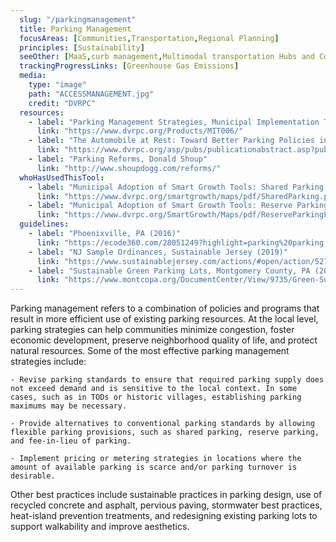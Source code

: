 ```yaml
---
  slug: "/parkingmanagement"
  title: Parking Management
  focusAreas: [Communities,Transportation,Regional Planning]
  principles: [Sustainability]
  seeOther: [MaaS,curb management,Multimodal transportation Hubs and Connections,Smart Communities]
  trackingProgressLinks: [Greenhouse Gas Emissions]
  media: 
    type: "image"
    path: "ACCESSMANAGEMENT.jpg"
    credit: "DVRPC"
  resources: 
    - label: "Parking Management Strategies, Municipal Implementation Tool #006, DVRPC"
      link: "https://www.dvrpc.org/Products/MIT006/"
    - label: "The Automobile at Rest: Toward Better Parking Policies in the Delaware Valley, DVRPC"
      link: "https://www.dvrpc.org/asp/pubs/publicationabstract.asp?pub_id=08081A"
    - label: "Parking Reforms, Donald Shoup"
      link: "http://www.shoupdogg.com/reforms/"  
  whoHasUsedThisTool: 
    - label: "Municipal Adoption of Smart Growth Tools: Shared Parking (2020)"
      link: "https://www.dvrpc.org/smartgrowth/maps/pdf/SharedParking.pdf"
    - label: "Municipal Adoption of Smart Growth Tools: Reserve Parking and Fee in Lieu Parking (2020)"
      link: "https://www.dvrpc.org/SmartGrowth/Maps/pdf/ReserveParkingFeeInLieu.pdf"
  guidelines: 
    - label: "Phoenixville, PA (2016)"
      link: "https://ecode360.com/28051249?highlight=parking%20parking,parking,parked,parks,park#28051249"
    - label: "NJ Sample Ordinances, Sustainable Jersey (2019)"
      link: "https://www.sustainablejersey.com/actions/#open/action/527"
    - label: "Sustainable Green Parking Lots, Montgomery County, PA (2016)"
      link: "https://www.montcopa.org/DocumentCenter/View/9735/Green-Sustainable-Parking-Guide-2_10_2016-Web?bidId="
---
```


Parking management refers to a combination of policies and programs that result in more efficient use of existing parking resources. At the local level, parking strategies can help communities minimize congestion, foster economic development, preserve neighborhood quality of life, and protect natural resources. Some of the most effective parking management strategies include:

    - Revise parking standards to ensure that required parking supply does not exceed demand and is sensitive to the local context. In some cases, such as in TODs or historic villages, establishing parking maximums may be necessary.

    - Provide alternatives to conventional parking standards by allowing flexible parking provisions, such as shared parking, reserve parking, and fee-in-lieu of parking.

    - Implement pricing or metering strategies in locations where the amount of available parking is scarce and/or parking turnover is desirable.

Other best practices include sustainable practices in parking design, use of recycled concrete and asphalt, pervious paving, stormwater best practices, heat-island prevention treatments, and redesigning existing parking lots to support walkability and improve aesthetics.
